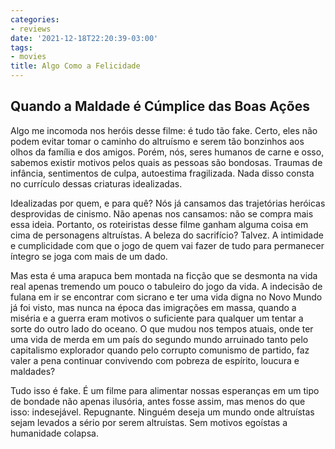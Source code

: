 ```yaml
---
categories:
- reviews
date: '2021-12-18T22:20:39-03:00'
tags:
- movies
title: Algo Como a Felicidade
---
```


## Quando a Maldade é Cúmplice das Boas Ações

Algo me incomoda nos heróis desse filme: é tudo tão fake. Certo, eles não podem evitar tomar o caminho do altruísmo e serem tão bonzinhos aos olhos da família e dos amigos. Porém, nós, seres humanos de carne e osso, sabemos existir motivos pelos quais as pessoas são bondosas. Traumas de infância, sentimentos de culpa, autoestima fragilizada. Nada disso consta no currículo dessas criaturas idealizadas.

Idealizadas por quem, e para quê? Nós já cansamos das trajetórias heróicas desprovidas de cinismo. Não apenas nos cansamos: não se compra mais essa ideia. Portanto, os roteiristas desse filme ganham alguma coisa em cima de personagens altruístas. A beleza do sacrifício? Talvez. A intimidade e cumplicidade com que o jogo de quem vai fazer de tudo para permanecer íntegro se joga com mais de um dado.

Mas esta é uma arapuca bem montada na ficção que se desmonta na vida real apenas tremendo um pouco o tabuleiro do jogo da vida. A indecisão de fulana em ir se encontrar com sicrano e ter uma vida digna no Novo Mundo já foi visto, mas nunca na época das imigrações em massa, quando a miséria e a guerra eram motivos o suficiente para qualquer um tentar a sorte do outro lado do oceano. O que mudou nos tempos atuais, onde ter uma vida de merda em um país do segundo mundo arruinado tanto pelo capitalismo explorador quando pelo corrupto comunismo de partido, faz valer a pena continuar convivendo com pobreza de espírito, loucura e maldades?

Tudo isso é fake. É um filme para alimentar nossas esperanças em um tipo de bondade não apenas ilusória, antes fosse assim, mas menos do que isso: indesejável. Repugnante. Ninguém deseja um mundo onde altruístas sejam levados a sério por serem altruístas. Sem motivos egoístas a humanidade colapsa.
